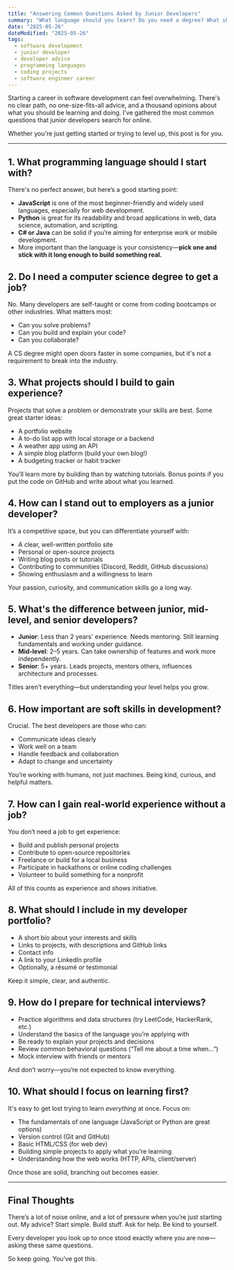 ```yaml
---
title: "Answering Common Questions Asked by Junior Developers"
summary: "What language should you learn? Do you need a degree? What should you build? This post answers common questions asked by junior developers starting out in the industry."
date: "2025-05-26"
dateModified: "2025-05-26"
tags:
  - software development
  - junior developer
  - developer advice
  - programming languages
  - coding projects
  - software engineer career
---
```


Starting a career in software development can feel overwhelming. There's no clear path, no one-size-fits-all advice, and a thousand opinions about what you should be learning and doing. I’ve gathered the most common questions that junior developers search for online.

Whether you're just getting started or trying to level up, this post is for you.

---

## 1. What programming language should I start with?

There's no perfect answer, but here’s a good starting point:

- **JavaScript** is one of the most beginner-friendly and widely used languages, especially for web development.
- **Python** is great for its readability and broad applications in web, data science, automation, and scripting.
- **C# or Java** can be solid if you’re aiming for enterprise work or mobile development.
- More important than the language is your consistency—**pick one and stick with it long enough to build something real.**

## 2. Do I need a computer science degree to get a job?

No. Many developers are self-taught or come from coding bootcamps or other industries. What matters most:

- Can you solve problems?
- Can you build and explain your code?
- Can you collaborate?

A CS degree might open doors faster in some companies, but it's not a requirement to break into the industry.

## 3. What projects should I build to gain experience?

Projects that solve a problem or demonstrate your skills are best. Some great starter ideas:

- A portfolio website
- A to-do list app with local storage or a backend
- A weather app using an API
- A simple blog platform (build your own blog!)
- A budgeting tracker or habit tracker

You’ll learn more by building than by watching tutorials. Bonus points if you put the code on GitHub and write about what you learned.

## 4. How can I stand out to employers as a junior developer?

It’s a competitive space, but you can differentiate yourself with:

- A clear, well-written portfolio site
- Personal or open-source projects
- Writing blog posts or tutorials
- Contributing to communities (Discord, Reddit, GitHub discussions)
- Showing enthusiasm and a willingness to learn

Your passion, curiosity, and communication skills go a long way.

## 5. What's the difference between junior, mid-level, and senior developers?

- **Junior**: Less than 2 years' experience. Needs mentoring. Still learning fundamentals and working under guidance.
- **Mid-level**: 2–5 years. Can take ownership of features and work more independently.
- **Senior**: 5+ years. Leads projects, mentors others, influences architecture and processes.

Titles aren’t everything—but understanding your level helps you grow.

## 6. How important are soft skills in development?

Crucial. The best developers are those who can:

- Communicate ideas clearly
- Work well on a team
- Handle feedback and collaboration
- Adapt to change and uncertainty

You’re working with humans, not just machines. Being kind, curious, and helpful matters.

## 7. How can I gain real-world experience without a job?

You don’t need a job to get experience:

- Build and publish personal projects
- Contribute to open-source repositories
- Freelance or build for a local business
- Participate in hackathons or online coding challenges
- Volunteer to build something for a nonprofit

All of this counts as experience and shows initiative.

## 8. What should I include in my developer portfolio?

- A short bio about your interests and skills
- Links to projects, with descriptions and GitHub links
- Contact info
- A link to your LinkedIn profile
- Optionally, a résumé or testimonial

Keep it simple, clear, and authentic.

## 9. How do I prepare for technical interviews?

- Practice algorithms and data structures (try LeetCode, HackerRank, etc.)
- Understand the basics of the language you’re applying with
- Be ready to explain your projects and decisions
- Review common behavioral questions (“Tell me about a time when…”)
- Mock interview with friends or mentors

And don’t worry—you’re not expected to know everything.

## 10. What should I focus on learning first?

It's easy to get lost trying to learn *everything* at once. Focus on:

- The fundamentals of one language (JavaScript or Python are great options)
- Version control (Git and GitHub)
- Basic HTML/CSS (for web dev)
- Building simple projects to apply what you’re learning
- Understanding how the web works (HTTP, APIs, client/server)

Once those are solid, branching out becomes easier.

---

## Final Thoughts

There’s a lot of noise online, and a lot of pressure when you’re just starting out. My advice? Start simple. Build stuff. Ask for help. Be kind to yourself.

Every developer you look up to once stood exactly where you are now—asking these same questions.

So keep going. You’ve got this.
